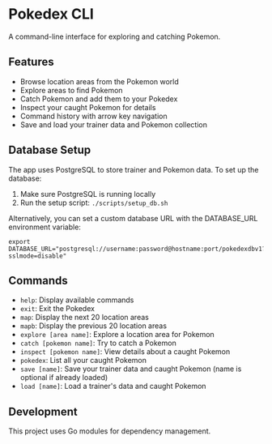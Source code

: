 # Pokedex CLI

A command-line interface for exploring and catching Pokemon.

## Features

- Browse location areas from the Pokemon world
- Explore areas to find Pokemon
- Catch Pokemon and add them to your Pokedex
- Inspect your caught Pokemon for details
- Command history with arrow key navigation
- Save and load your trainer data and Pokemon collection

## Database Setup

The app uses PostgreSQL to store trainer and Pokemon data. To set up the database:

1. Make sure PostgreSQL is running locally
2. Run the setup script: `./scripts/setup_db.sh`

Alternatively, you can set a custom database URL with the DATABASE_URL environment variable:

```
export DATABASE_URL="postgresql://username:password@hostname:port/pokedexdbv1?sslmode=disable"
```

## Commands

- `help`: Display available commands
- `exit`: Exit the Pokedex
- `map`: Display the next 20 location areas
- `mapb`: Display the previous 20 location areas
- `explore [area name]`: Explore a location area for Pokemon
- `catch [pokemon name]`: Try to catch a Pokemon
- `inspect [pokemon name]`: View details about a caught Pokemon
- `pokedex`: List all your caught Pokemon
- `save [name]`: Save your trainer data and caught Pokemon (name is optional if already loaded)
- `load [name]`: Load a trainer's data and caught Pokemon

## Development

This project uses Go modules for dependency management.